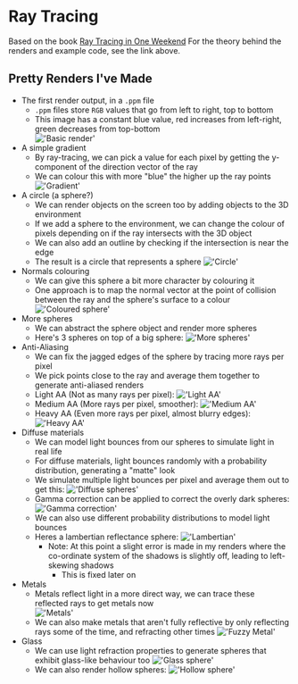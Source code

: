 # Ray Tracing
Based on the book [Ray Tracing in One Weekend](https://raytracing.github.io/books/RayTracingInOneWeekend.html)
For the theory behind the renders and example code, see the link above.

## Pretty Renders I've Made
- The first render output, in a `.ppm` file
  - `.ppm` files store `RGB` values that go from left to right, top to bottom
  - This image has a constant blue value, red increases from left-right, green decreases from top-bottom  
  !['Basic render'](./renders_png/image2.png)
- A simple gradient
  - By ray-tracing, we can pick a value for each pixel by getting the y-component of the direction vector of the ray
  - We can colour this with more "blue" the higher up the ray points  
  !['Gradient'](./renders_png/lerp.png)
- A circle (a sphere?)
  - We can render objects on the screen too by adding objects to the 3D environment
  - If we add a sphere to the environment, we can change the colour of pixels depending on if the ray intersects with the 3D object
  - We can also add an outline by checking if the intersection is near the edge
  - The result is a circle that represents a sphere
  !['Circle'](./renders_png/sphere_collision_outline.png)
- Normals colouring
  - We can give this sphere a bit more character by colouring it
  - One approach is to map the normal vector at the point of collision between the ray and the sphere's surface to a colour  
  !['Coloured sphere'](./renders_png/colourful_sphere.png)
- More spheres
  - We can abstract the sphere object and render more spheres
  - Here's 3 spheres on top of a big sphere:
  !['More spheres'](./renders_png/focal_length.png)
- Anti-Aliasing
  - We can fix the jagged edges of the sphere by tracing more rays per pixel
  - We pick points close to the ray and average them together to generate anti-aliased renders
  - Light AA (Not as many rays per pixel):
    !['Light AA'](./renders_png/light_aa_spheres.png)
  - Medium AA (More rays per pixel, smoother):
    !['Medium AA'](./renders_png/medium_aa_spheres.png)
  - Heavy AA (Even more rays per pixel, almost blurry edges):
    !['Heavy AA'](./renders_png/heavy_aa_spheres.png)
- Diffuse materials
  - We can model light bounces from our spheres to simulate light in real life
  - For diffuse materials, light bounces randomly with a probability distribution, generating a "matte" look
  - We simulate multiple light bounces per pixel and average them out to get this:
  !['Diffuse spheres'](./renders_png/diffuse_sphere.png)
  - Gamma correction can be applied to correct the overly dark spheres:
    !['Gamma correction'](./renders_png/gamma_corrected_diffuse_sphere.png)
  - We can also use different probability distributions to model light bounces
  - Heres a lambertian reflectance sphere:
    !['Lambertian'](./renders_png/lambertian_sphere.png)
    - Note: At this point a slight error is made in my renders where the co-ordinate system of the shadows is slightly off, leading to left-skewing shadows
      - This is fixed later on
- Metals
  - Metals reflect light in a more direct way, we can trace these reflected rays to get metals now  
  !['Metals'](./renders_png/shadow_debug6.png)
  - We can also make metals that aren't fully reflective by only reflecting rays some of the time, and refracting other times
    !['Fuzzy Metal'](./renders_png/fuzzy_metal.png)
- Glass
  - We can use light refraction properties to generate spheres that exhibit glass-like behaviour too
  !['Glass sphere'](./renders_png/schlick_approx_dielectric_spheres.png)
  - We can also render hollow spheres:
    !['Hollow sphere'](./renders_png/hollow_sphere.png)
